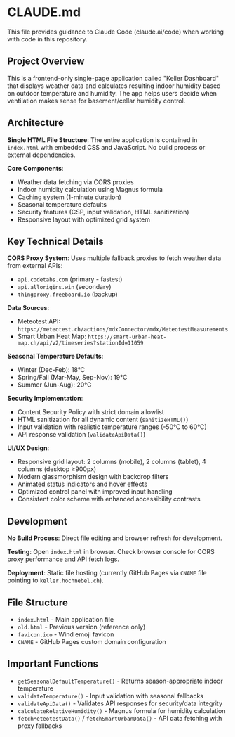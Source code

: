 # CLAUDE.md

This file provides guidance to Claude Code (claude.ai/code) when working with code in this repository.

## Project Overview

This is a frontend-only single-page application called "Keller Dashboard" that displays weather data and calculates resulting indoor humidity based on outdoor temperature and humidity. The app helps users decide when ventilation makes sense for basement/cellar humidity control.

## Architecture

**Single HTML File Structure**: The entire application is contained in `index.html` with embedded CSS and JavaScript. No build process or external dependencies.

**Core Components**:
- Weather data fetching via CORS proxies
- Indoor humidity calculation using Magnus formula 
- Caching system (1-minute duration)
- Seasonal temperature defaults
- Security features (CSP, input validation, HTML sanitization)
- Responsive layout with optimized grid system

## Key Technical Details

**CORS Proxy System**: Uses multiple fallback proxies to fetch weather data from external APIs:
- `api.codetabs.com` (primary - fastest)
- `api.allorigins.win` (secondary)  
- `thingproxy.freeboard.io` (backup)

**Data Sources**:
- Meteotest API: `https://meteotest.ch/actions/mdxConnector/mdx/MeteotestMeasurements`
- Smart Urban Heat Map: `https://smart-urban-heat-map.ch/api/v2/timeseries?stationId=11059`

**Seasonal Temperature Defaults**:
- Winter (Dec-Feb): 18°C
- Spring/Fall (Mar-May, Sep-Nov): 19°C
- Summer (Jun-Aug): 20°C

**Security Implementation**:
- Content Security Policy with strict domain allowlist
- HTML sanitization for all dynamic content (`sanitizeHTML()`)
- Input validation with realistic temperature ranges (-50°C to 60°C)
- API response validation (`validateApiData()`)

**UI/UX Design**:
- Responsive grid layout: 2 columns (mobile), 2 columns (tablet), 4 columns (desktop ≥900px)
- Modern glassmorphism design with backdrop filters
- Animated status indicators and hover effects
- Optimized control panel with improved input handling
- Consistent color scheme with enhanced accessibility contrasts

## Development

**No Build Process**: Direct file editing and browser refresh for development.

**Testing**: Open `index.html` in browser. Check browser console for CORS proxy performance and API fetch logs.

**Deployment**: Static file hosting (currently GitHub Pages via `CNAME` file pointing to `keller.hochnebel.ch`).

## File Structure

- `index.html` - Main application file
- `old.html` - Previous version (reference only)
- `favicon.ico` - Wind emoji favicon
- `CNAME` - GitHub Pages custom domain configuration

## Important Functions

- `getSeasonalDefaultTemperature()` - Returns season-appropriate indoor temperature
- `validateTemperature()` - Input validation with seasonal fallbacks
- `validateApiData()` - Validates API responses for security/data integrity
- `calculateRelativeHumidity()` - Magnus formula for humidity calculation
- `fetchMeteotestData()` / `fetchSmartUrbanData()` - API data fetching with proxy fallbacks